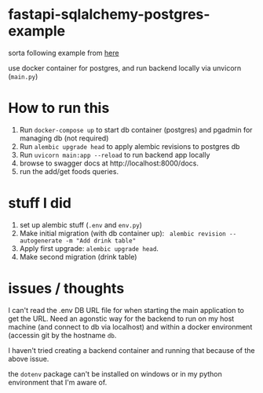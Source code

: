 # fastapi-sqlalchemy-postgres-example


sorta following example from [here](https://ahmed-nafies.medium.com/fastapi-with-sqlalchemy-postgresql-and-alembic-and-of-course-docker-f2b7411ee396)

use docker container for postgres, and run backend locally via unvicorn (`main.py`)


# How to run this

1. Run `docker-compose up` to start db container (postgres) and pgadmin for managing db (not required)
1. Run `alembic upgrade head` to apply alembic revisions to postgres db
1. Run `uvicorn main:app --reload` to run backend app locally
1. browse to swagger docs at http://localhost:8000/docs.
1. run the add/get foods queries.


# stuff I did

1. set up alembic stuff (`.env` and `env.py`)
1. Make initial migration (with db container up):  ` alembic revision --autogenerate -m "Add drink table"`
1. Apply first upgrade: `alembic upgrade head`.
1. Make second migration (drink table)


# issues / thoughts
I can't read the .env DB URL file for when starting the main application to get the URL. Need an agonstic way for the backend to run on my host machine (and connect to db via localhost) and within a docker environment (accessin git by the hostname `db`.

I haven't tried creating a backend container and running that because of the above issue.

the `dotenv` package can't be installed on windows or in my python environment that I'm aware of.
